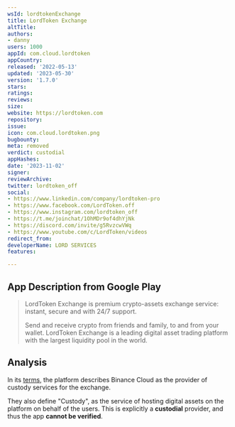 ```yaml
---
wsId: lordtokenExchange
title: LordToken Exchange
altTitle: 
authors:
- danny
users: 1000
appId: com.cloud.lordtoken
appCountry: 
released: '2022-05-13'
updated: '2023-05-30'
version: '1.7.0'
stars: 
ratings: 
reviews: 
size: 
website: https://lordtoken.com
repository: 
issue: 
icon: com.cloud.lordtoken.png
bugbounty: 
meta: removed
verdict: custodial
appHashes: 
date: '2023-11-02'
signer: 
reviewArchive: 
twitter: lordtoken_off
social:
- https://www.linkedin.com/company/lordtoken-pro
- https://www.facebook.com/LordToken.off
- https://www.instagram.com/lordtoken_off
- https://t.me/joinchat/1OhMDr9of4dhYjNk
- https://discord.com/invite/g5RvzcwVWq
- https://www.youtube.com/c/LordToken/videos
redirect_from: 
developerName: LORD SERVICES
features: 

---
```


## App Description from Google Play

  > LordToken Exchange is premium crypto-assets exchange service: instant, secure and with 24/7 support.
  >
  > Send and receive crypto from friends and family, to and from your wallet. 
  > LordToken Exchange is a leading digital asset trading platform with the largest liquidity pool in the world.

## Analysis 

In its [terms](https://lordtoken.com/en/terms-of-use), the platform describes Binance Cloud as the provider of custody services for the exchange. 

They also define "Custody", as the service of hosting digital assets on the platform on behalf of the users. This is explicitly a **custodial** provider, and thus the app **cannot be verified**.
